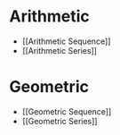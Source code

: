 # Arithmetic
- [[Arithmetic Sequence]]
- [[Arithmetic Series]]
# Geometric
- [[Geometric Sequence]]
- [[Geometric Series]]